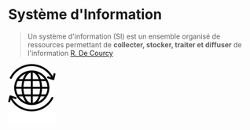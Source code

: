 # Système d'Information

> Un système d'information (SI) est un ensemble organisé de ressources 
> permettant de **collecter, stocker, traiter et diffuser** de l'information
> [R. De Courcy][r-de-courcy]

![SI](images/information_system.svg) 

[r-de-courcy]: https://fr.wikipedia.org/wiki/Système_d'information